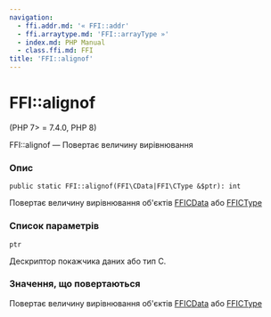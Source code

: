 ```yaml
---
navigation:
  - ffi.addr.md: '« FFI::addr'
  - ffi.arraytype.md: 'FFI::arrayType »'
  - index.md: PHP Manual
  - class.ffi.md: FFI
title: 'FFI::alignof'
---
```

# FFI::alignof

(PHP 7> = 7.4.0, PHP 8)

FFI::alignof — Повертає величину вирівнювання

### Опис

```methodsynopsis
public static FFI::alignof(FFI\CData|FFI\CType &$ptr): int
```

Повертає величину вирівнювання об'єктів [FFICData](class.ffi-cdata.md) або [FFICType](class.ffi-ctype.md)

### Список параметрів

`ptr`

Дескриптор покажчика даних або тип C.

### Значення, що повертаються

Повертає величину вирівнювання об'єктів [FFICData](class.ffi-cdata.md) або [FFICType](class.ffi-ctype.md)
